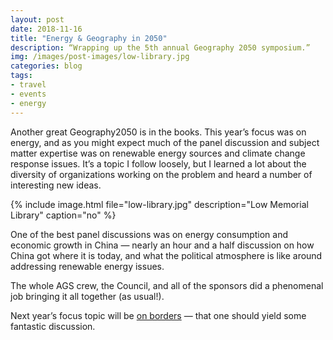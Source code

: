 ```yaml
---
layout: post
date: 2018-11-16
title: "Energy & Geography in 2050"
description: “Wrapping up the 5th annual Geography 2050 symposium.”
img: /images/post-images/low-library.jpg
categories: blog
tags:
- travel
- events
- energy
---
```


Another great Geography2050 is in the books. This year’s focus was on energy, and as you might expect much of the panel discussion and subject matter expertise was on renewable energy sources and climate change response issues. It’s a topic I follow loosely, but I learned a lot about the diversity of organizations working on the problem and heard a number of interesting new ideas.

{% include image.html file="low-library.jpg" description="Low Memorial Library" caption="no" %}

One of the best panel discussions was on energy consumption and economic growth in China — nearly an hour and a half discussion on how China got where it is today, and what the political atmosphere is like around addressing renewable energy issues.

The whole AGS crew, the Council, and all of the sponsors did a phenomenal job bringing it all together (as usual!).

Next year’s focus topic will be [on borders](http://2019.geography2050.org "Geo2050 2019") — that one should yield some fantastic discussion.
